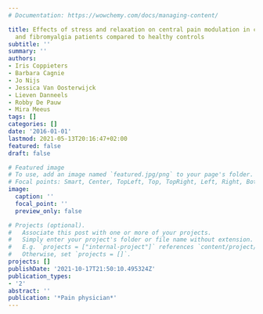 ```yaml
---
# Documentation: https://wowchemy.com/docs/managing-content/

title: Effects of stress and relaxation on central pain modulation in chronic whiplash
  and fibromyalgia patients compared to healthy controls
subtitle: ''
summary: ''
authors:
- Iris Coppieters
- Barbara Cagnie
- Jo Nijs
- Jessica Van Oosterwijck
- Lieven Danneels
- Robby De Pauw
- Mira Meeus
tags: []
categories: []
date: '2016-01-01'
lastmod: 2021-05-13T20:16:47+02:00
featured: false
draft: false

# Featured image
# To use, add an image named `featured.jpg/png` to your page's folder.
# Focal points: Smart, Center, TopLeft, Top, TopRight, Left, Right, BottomLeft, Bottom, BottomRight.
image:
  caption: ''
  focal_point: ''
  preview_only: false

# Projects (optional).
#   Associate this post with one or more of your projects.
#   Simply enter your project's folder or file name without extension.
#   E.g. `projects = ["internal-project"]` references `content/project/deep-learning/index.md`.
#   Otherwise, set `projects = []`.
projects: []
publishDate: '2021-10-17T21:50:10.495324Z'
publication_types:
- '2'
abstract: ''
publication: '*Pain physician*'
---
```

